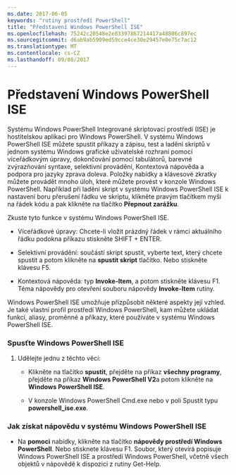 ```yaml
---
ms.date: 2017-06-05
keywords: "rutiny prostředí PowerShell"
title: "Představení Windows PowerShell ISE"
ms.openlocfilehash: 75242c20548e2e83397867214417a48806c897ec
ms.sourcegitcommit: d6ab9ab5909ed59cce4ce30e29457e0e75c7ac12
ms.translationtype: MT
ms.contentlocale: cs-CZ
ms.lasthandoff: 09/08/2017
---
```

# <a name="introducing-the-windows-powershell-ise"></a>Představení Windows PowerShell ISE
Systému Windows PowerShell Integrované skriptovací prostředí (ISE) je hostitelskou aplikaci pro Windows PowerShell. V systému Windows PowerShell ISE můžete spustit příkazy a zápisu, test a ladění skriptů v jednom systému Windows grafické uživatelské rozhraní pomocí víceřádkovým úpravy, dokončování pomocí tabulátorů, barevné zvýrazňování syntaxe, selektivní provádění, Kontextová nápověda a podpora pro jazyky zprava doleva.
Položky nabídky a klávesové zkratky můžete provádět mnoho úloh, které můžete provést v konzole Windows PowerShell.  Například při ladění skript v systému Windows PowerShell ISE k nastavení boru přerušení řádku ve skriptu, klikněte pravým tlačítkem myši na řádek kódu a pak klikněte na tlačítko **Přepnout zarážku**.

Zkuste tyto funkce v systému Windows PowerShell ISE.

- Víceřádkové úpravy: Chcete-li vložit prázdný řádek v rámci aktuálního řádku podokna příkazu stiskněte SHIFT + ENTER.

- Selektivní provádění: součástí skript spustit, vyberte text, který chcete spustit a potom klikněte na **spustit skript** tlačítko. Nebo stiskněte klávesu F5.

- Kontextová nápověda: typ **Invoke-Item**, a potom stiskněte klávesu F1. Téma nápovědy pro otevření souboru nápovědy **Invoke-Item** rutiny.

Windows PowerShell ISE umožňuje přizpůsobit některé aspekty její vzhled. Je také vlastní profil prostředí Windows PowerShell, kam můžete ukládat funkcí, aliasy, proměnné a příkazy, které používáte v systému Windows PowerShell ISE.

### <a name="to-start-the-windows-powershell-ise"></a>Spusťte Windows PowerShell ISE

1. Udělejte jednu z těchto věcí:

    -   Klikněte na tlačítko **spustit**, přejděte na příkaz **všechny programy**, přejděte na příkaz **Windows PowerShell V2**a potom klikněte na **Windows PowerShell ISE**.

    -   V konzole Windows PowerShell Cmd.exe nebo v poli Spustit typu **powershell_ise.exe**.

### <a name="to-get-help-in-the-windows-powershell-ise"></a>Jak získat nápovědu v systému Windows PowerShell ISE

- Na **pomoci** nabídky, klikněte na tlačítko **nápovědy prostředí Windows PowerShell**. Nebo stisknete klávesu F1. Soubor, který otevírá popisuje Windows PowerShell ISE a prostředí Windows PowerShell, včetně všech objektů v nápovědě k dispozici z rutiny Get-Help.

